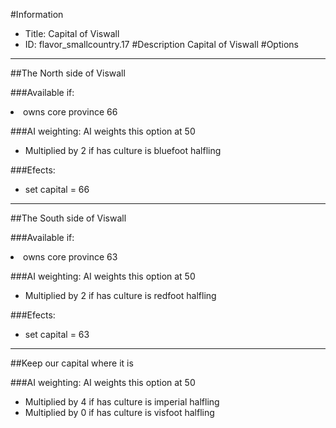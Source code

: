 #Information
 - Title: Capital of Viswall
 - ID: flavor_smallcountry.17
#Description
Capital of Viswall
#Options

___
##The North side of Viswall

###Available if:
<li>owns core province 66</li>

###AI weighting:
AI weights this option at 50
 - Multiplied by 2 if has culture is bluefoot halfling


###Efects:<ul><li>set capital = 66</li></ul>

___
##The South side of Viswall

###Available if:
<li>owns core province 63</li>

###AI weighting:
AI weights this option at 50
 - Multiplied by 2 if has culture is redfoot halfling


###Efects:<ul><li>set capital = 63</li></ul>

___
##Keep our capital where it is

###AI weighting:
AI weights this option at 50
 - Multiplied by 4 if has culture is imperial halfling
 - Multiplied by 0 if has culture is visfoot halfling


